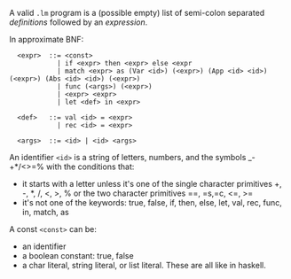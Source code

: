 A valid `.lm` program is a (possible empty) list of semi-colon separated *definitions* followed by an *expression*.

In approximate BNF:
```
  <expr>  ::= <const> 
            | if <expr> then <expr> else <expr
            | match <expr> as (Var <id>) (<expr>) (App <id> <id>) (<expr>) (Abs <id> <id>) (<expr>)
            | func (<args>) (<expr>)
            | <expr> <expr>
            | let <def> in <expr>

  <def>   ::= val <id> = <expr>
            | rec <id> = <expr>

  <args>  ::= <id> | <id> <args>
```
An identifier `<id>` is a string of letters, numbers, and the symbols \_\-\+\*/\<\>=% with the conditions that:  
* it starts with a letter unless it's one of the single character primitives \+, \-, \*, /, \<, \>, % or the two character primitives ==, =s,=c, \<=, \>=
* it's not one of the keywords: true, false, if, then, else, let, val, rec, func, in, match, as

A const `<const>` can be:  
* an identifier
* a boolean constant: true, false
* a char literal, string literal, or list literal. These are all like in haskell.
